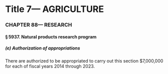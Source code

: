 
# Title 7— AGRICULTURE
### CHAPTER 88— RESEARCH
#### § 5937. Natural products research program
##### (e) Authorization of appropriations

There are authorized to be appropriated to carry out this section $7,000,000 for each of fiscal years 2014 through 2023.
